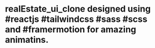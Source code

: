 # realEstate_ui_clone designed using #reactjs #tailwindcss #sass #scss and #framermotion for amazing animatins.
